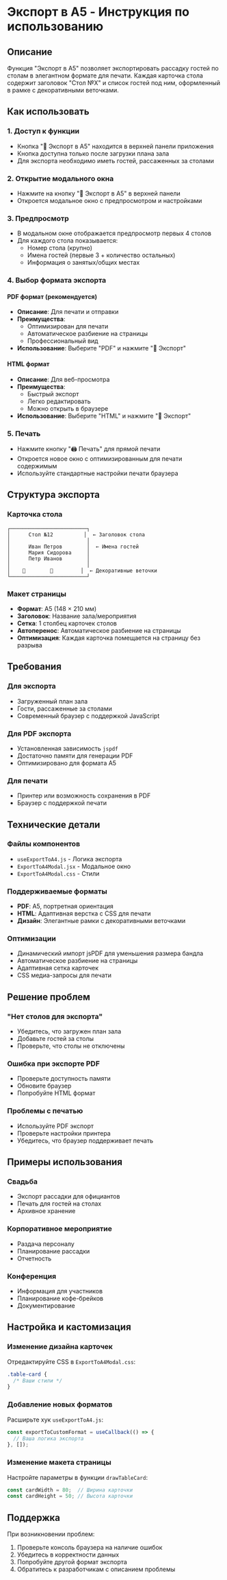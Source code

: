 # Экспорт в A5 - Инструкция по использованию

## Описание

Функция "Экспорт в A5" позволяет экспортировать рассадку гостей по столам в элегантном формате для печати. Каждая карточка стола содержит заголовок "Стол №X" и список гостей под ним, оформленный в рамке с декоративными веточками.

## Как использовать

### 1. Доступ к функции
- Кнопка "📄 Экспорт в A5" находится в верхней панели приложения
- Кнопка доступна только после загрузки плана зала
- Для экспорта необходимо иметь гостей, рассаженных за столами

### 2. Открытие модального окна
- Нажмите на кнопку "📄 Экспорт в A5" в верхней панели
- Откроется модальное окно с предпросмотром и настройками

### 3. Предпросмотр
- В модальном окне отображается предпросмотр первых 4 столов
- Для каждого стола показывается:
  - Номер стола (крупно)
  - Имена гостей (первые 3 + количество остальных)
  - Информация о занятых/общих местах

### 4. Выбор формата экспорта

#### PDF формат (рекомендуется)
- **Описание**: Для печати и отправки
- **Преимущества**: 
  - Оптимизирован для печати
  - Автоматическое разбиение на страницы
  - Профессиональный вид
- **Использование**: Выберите "PDF" и нажмите "💾 Экспорт"

#### HTML формат
- **Описание**: Для веб-просмотра
- **Преимущества**:
  - Быстрый экспорт
  - Легко редактировать
  - Можно открыть в браузере
- **Использование**: Выберите "HTML" и нажмите "💾 Экспорт"

### 5. Печать
- Нажмите кнопку "🖨️ Печать" для прямой печати
- Откроется новое окно с оптимизированным для печати содержимым
- Используйте стандартные настройки печати браузера

## Структура экспорта

### Карточка стола
```
┌─────────────────────────┐
│      Стол №12          │  ← Заголовок стола
│                         │
│      Иван Петров        │  ← Имена гостей
│      Мария Сидорова     │
│      Петр Иванов        │
│                         │
│    🌿        🌿         │  ← Декоративные веточки
└─────────────────────────┘
```

### Макет страницы
- **Формат**: A5 (148 × 210 мм)
- **Заголовок**: Название зала/мероприятия
- **Сетка**: 1 столбец карточек столов
- **Автоперенос**: Автоматическое разбиение на страницы
- **Оптимизация**: Каждая карточка помещается на страницу без разрыва

## Требования

### Для экспорта
- Загруженный план зала
- Гости, рассаженные за столами
- Современный браузер с поддержкой JavaScript

### Для PDF экспорта
- Установленная зависимость `jspdf`
- Достаточно памяти для генерации PDF
- Оптимизировано для формата A5

### Для печати
- Принтер или возможность сохранения в PDF
- Браузер с поддержкой печати

## Технические детали

### Файлы компонентов
- `useExportToA4.js` - Логика экспорта
- `ExportToA4Modal.jsx` - Модальное окно
- `ExportToA4Modal.css` - Стили

### Поддерживаемые форматы
- **PDF**: A5, портретная ориентация
- **HTML**: Адаптивная верстка с CSS для печати
- **Дизайн**: Элегантные рамки с декоративными веточками

### Оптимизации
- Динамический импорт jsPDF для уменьшения размера бандла
- Автоматическое разбиение на страницы
- Адаптивная сетка карточек
- CSS медиа-запросы для печати

## Решение проблем

### "Нет столов для экспорта"
- Убедитесь, что загружен план зала
- Добавьте гостей за столы
- Проверьте, что столы не отключены

### Ошибка при экспорте PDF
- Проверьте доступность памяти
- Обновите браузер
- Попробуйте HTML формат

### Проблемы с печатью
- Используйте PDF экспорт
- Проверьте настройки принтера
- Убедитесь, что браузер поддерживает печать

## Примеры использования

### Свадьба
- Экспорт рассадки для официантов
- Печать для гостей на столах
- Архивное хранение

### Корпоративное мероприятие
- Раздача персоналу
- Планирование рассадки
- Отчетность

### Конференция
- Информация для участников
- Планирование кофе-брейков
- Документирование

## Настройка и кастомизация

### Изменение дизайна карточек
Отредактируйте CSS в `ExportToA4Modal.css`:
```css
.table-card {
  /* Ваши стили */
}
```

### Добавление новых форматов
Расширьте хук `useExportToA4.js`:
```javascript
const exportToCustomFormat = useCallback(() => {
  // Ваша логика экспорта
}, []);
```

### Изменение макета страницы
Настройте параметры в функции `drawTableCard`:
```javascript
const cardWidth = 80;  // Ширина карточки
const cardHeight = 50; // Высота карточки
```

## Поддержка

При возникновении проблем:
1. Проверьте консоль браузера на наличие ошибок
2. Убедитесь в корректности данных
3. Попробуйте другой формат экспорта
4. Обратитесь к разработчикам с описанием проблемы
